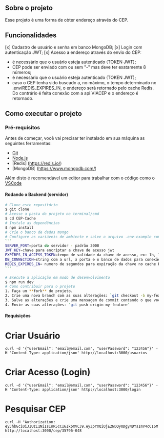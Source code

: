## Sobre o projeto

Esse projeto é uma forma de obter endereço através do CEP.

## Funcionalidades

[x] Cadastro de usuário e senha em banco MongoDB;
[x] Login com autenticação JWT;
[x] Acesso a endereço através do envio do CEP:

- é necessário que o usuário esteja autenticado (TOKEN JWT);
- CEP pode ser enviado com ou sem "-" mas deve ter exatamente 8 números;
- é necessário que o usuário esteja autenticado (TOKEN JWT);
- caso o CEP tenha sido buscado a, no máximo, o tempo determinado no .env/REDIS_EXPIRES_IN, o endereço será retornado pelo cache Redis. Do contrário é feita conexão com a api VIACEP e o endereço é retornado.

## Como executar o projeto

### Pré-requisitos

Antes de começar, você vai precisar ter instalado em sua máquina as seguintes ferramentas:

- [Git](https://git-scm.com)
- [Node.js](https://nodejs.org/en/)
- [Redis] (https://redis.io/)
- [MongoDB] (https://www.mongodb.com/)

Além disto é recomendável um editor para trabalhar com o código como o [VSCode](https://code.visualstudio.com/)

#### Rodando o Backend (servidor)

````bash
# Clone este repositório
$ git clone
# Acesse a pasta do projeto no terminal/cmd
$ cd CEP-Cache
# Instale as dependências
$ npm install
# Crie o banco de dados mongo
# Configure as variáveis de ambiente e salve o arquivo .env-example como .env
```
SERVER_PORT=porta do servidor - padrão 3000
JWT_KEY=chave para encriptar a chave de acesso jwt
EXPIRES_IN_ACCESS_TOKEN=tempo de validade da chave de acesso, ex: 1h, 1d, 120s - default milisseconds
DB_CONNECTION=string com a url, a porta e o banco de dados para conexão ao banco via mongoose
REDIS_EXPIRES_IN= numero de segundos para expiração da chave no cache Redis
```

# Execute a aplicação em modo de desenvolvimento
$ npm run dev
# Como contribuir para o projeto
1. Faça um **fork** do projeto.
2. Crie uma nova branch com as suas alterações: `git checkout -b my-feature`
3. Salve as alterações e crie uma mensagem de commit contando o que você fez: `git commit -m "feature: My new feature"`
4. Envie as suas alterações: `git push origin my-feature`

````

#### Requisições

# Criar Usuário

```
curl -d '{"userEmail": "email@email.com", "userPassword": "123456"}' -H 'Content-Type: application/json' http://localhost:3000/usuarios
```

# Criar Acesso (Login)

```
curl -d '{"userEmail": "email@email.com", "userPassword": "123456"}' -H 'Content-Type: application/json' http://localhost:3000/login
```

# Pesquisar CEP

```
curl -H "Authorization: eyJhbGciOiJIUzI1NiIsInR5cCI6IkpXVCJ9.eyJpYXQiOjE2NDQyODgyNDYsImV4cCI6MTY0NDI5MTg0Nn0.2RL0DjoW6wFPD5RmKDFATzWVSCqioP5Z1XwTCuX5r9w http://localhost:3000/cep/35796-048
```
